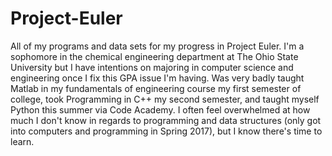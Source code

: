 # Project-Euler
All of my programs and data sets for my progress in Project Euler.
I'm a sophomore in the chemical engineering department at The Ohio State University but I have intentions on majoring in computer science and engineering once I fix this GPA issue I'm having. Was very badly taught Matlab in my fundamentals of engineering course my first semester of college, took Programming in C++ my second semester, and taught myself Python this summer via Code Academy. I often feel overwhelmed at how much I don't know in regards to programming and data structures (only got into computers and programming in Spring 2017), but I know there's time to learn.
